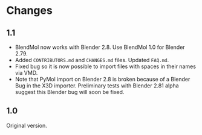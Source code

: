 Changes
=======

1.1
---

* BlendMol now works with Blender 2.8. Use BlendMol 1.0 for Blender 2.79.
* Added `CONTRIBUTORS.md` and `CHANGES.md` files. Updated `FAQ.md`.
* Fixed bug so it is now possible to import files with spaces in their names
  via VMD.
* Note that PyMol import on Blender 2.8 is broken because of a Blender Bug in
  the X3D importer. Preliminary tests with Blender 2.81 alpha suggest this
  Blender bug will soon be fixed.

1.0
---

Original version.
